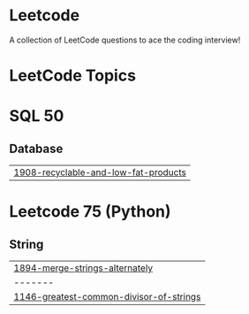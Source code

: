 # Leetcode
A collection of LeetCode questions to ace the coding interview!

<!---LeetCode Topics Start-->
# LeetCode Topics
# SQL 50
## Database
|  |
| ------- |
| [1908-recyclable-and-low-fat-products](https://github.com/bhosleomkar548/Leetcode/tree/master/1908-recyclable-and-low-fat-products) |
# Leetcode 75 (Python)
## String
|  |
| ------- |
| [1894-merge-strings-alternately](https://github.com/bhosleomkar548/Leetcode/tree/master/1894-merge-strings-alternately) |
| ------- |
| [1146-greatest-common-divisor-of-strings](https://github.com/bhosleomkar548/Leetcode/tree/main/1146-greatest-common-divisor-of-strings) |
<!---LeetCode Topics End-->
